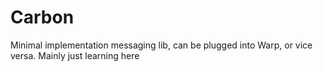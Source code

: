 # Carbon
Minimal implementation messaging lib, can be plugged into Warp, or vice versa. Mainly just learning here
